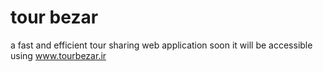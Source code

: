 # tour bezar
a fast and efficient tour sharing web application
soon it will be accessible using www.tourbezar.ir
